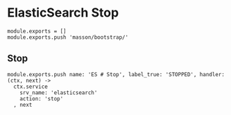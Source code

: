 
# ElasticSearch Stop

    module.exports = []
    module.exports.push 'masson/bootstrap/'

## Stop

    module.exports.push name: 'ES # Stop', label_true: 'STOPPED', handler: (ctx, next) ->
      ctx.service
        srv_name: 'elasticsearch'
        action: 'stop'
      , next
